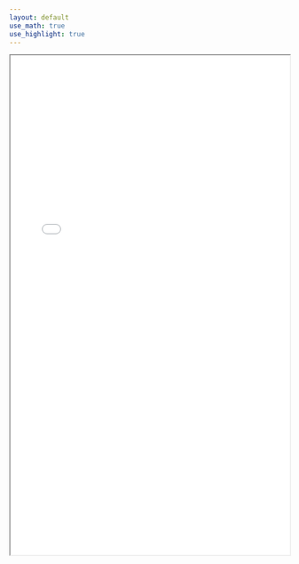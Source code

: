 ```yaml
---
layout: default
use_math: true
use_highlight: true
---
```


<iframe src="encrypt.html" style="overflow:hidden;height:900px;width:100%" height="100%" width="100%"></iframe>
